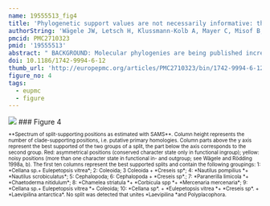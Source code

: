 ```yaml
---
name: 19555513_fig4
title: 'Phylogenetic support values are not necessarily informative: the case of the Serialia hypothesis (a mollusk phylogeny).'
authorString: 'Wägele JW, Letsch H, Klussmann-Kolb A, Mayer C, Misof B, Wägele H.'
pmcid: PMC2710323
pmid: '19555513'
abstract: " BACKGROUND: Molecular phylogenies are being published increasingly and many biologists rely on the most recent topologies. However, different phylogenetic trees often contain conflicting results and contradict significant background data. Not knowing how reliable traditional knowledge is, a crucial question concerns the quality of newly produced molecular data. The information content of DNA alignments is rarely discussed, as quality statements are mostly restricted to the statistical support of clades. Here we present a case study of a recently published mollusk phylogeny that contains surprising groupings, based on five genes and 108 species, and we apply new or rarely used tools for the analysis of the information content of alignments and for the filtering of noise (masking of random-like alignment regions, split decomposition, phylogenetic networks, quartet mapping). RESULTS: The data are very fragmentary and contain contaminations. We show that that signal-like patterns in the data set are conflicting and partly not distinct and that the reported strong support for a \"rather surprising result\" (monoplacophorans and chitons form a monophylum Serialia) does not exist at the level of primary homologies. Split-decomposition, quartet mapping and neighbornet analyses reveal conflicting nucleotide patterns and lack of distinct phylogenetic signal for the deeper phylogeny of mollusks. CONCLUSION: Even though currently a majority of molecular phylogenies are being justified with reference to the 'statistical' support of clades in tree topologies, this confidence seems to be unfounded. Contradictions between phylogenies based on different analyses are already a strong indication of unnoticed pitfalls. The use of tree-independent tools for exploratory analyses of data quality is highly recommended. Concerning the new mollusk phylogeny more convincing evidence is needed."
doi: 10.1186/1742-9994-6-12
thumb_url: 'http://europepmc.org/articles/PMC2710323/bin/1742-9994-6-12-4.gif'
figure_no: 4
tags:
  - eupmc
  - figure
---
```

<img src='http://europepmc.org/articles/PMC2710323/bin/1742-9994-6-12-4.jpg' style='max-height: 300px'>
### Figure 4
<p style='font-size: 10px;'>**Spectrum of split-supporting positions as estimated with SAMS**. Column height represents the number of clade-supporting positions, i.e. putative primary homologies. Column parts above the y axis represent the best supported of the two groups of a split, the part below the axis corresponds to the second group. Red: asymmetrical positions (conserved character state only in functional ingroup); yellow: noisy positions (more than one character state in functional in- and outgroup; see Wägele and Rödding 1998a, b). The first ten columns represent the best supported splits and contain the following groupings: 1: *Cellana sp.+ Eulepetopsis vitrea*; 2: Coleoida; 3 Coleoida + *Creseis sp*; 4: *Nautilus pompilius *+ *Nautilus scrobiculatus*; 5: Cephalopoda; 6: Cephalopoda + *Creseis sp*.; 7: *Paranerilla limicola *+ *Chaetoderma nitidulum*; 8: *Chamelea striatula *+ *Corbicula spp *+ *Mercenaria mercenaria*; 9: *Cellana sp.+ Eulepetopsis vitrea *+ Coleoida; 10: *Cellana sp*. + *Eulepetopsis vitrea *+ *Creseis sp*. + *Laevipilina antarctica*. No split was detected that unites *Laevipilina *and Polyplacophora.</p>